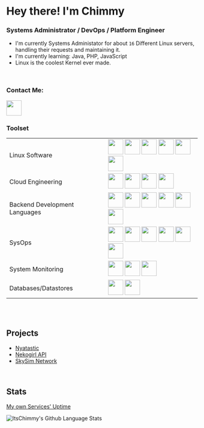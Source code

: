 # Hey there! I'm Chimmy

### Systems Administrator / DevOps / Platform Engineer
- I'm currently Systems Administator for about `16` Different Linux servers, handling their requests and maintaining it.
- I'm currently learning: Java, PHP, JavaScript
- Linux is the coolest Kernel ever made.

<br/>

### Contact Me:
<a href="mailto:chimmy@chimmy.xyz"><img src="https://www.vectorlogo.zone/logos/gmail/gmail-icon.svg" width="40" height="40"/></a>

### Toolset

<table>
  <tr>
    <td>Linux Software</td>
    <td>
      <a href="Nginx"><img src="https://www.vectorlogo.zone/logos/nginx/nginx-icon.svg" width="40" height="40"/></a>
      <a href="MariaDB"><img src="https://www.vectorlogo.zone/logos/mariadb/mariadb-icon.svg" width="40" height="40"/></a>
      <a href="Memcached"><img src="https://www.vectorlogo.zone/logos/memcached/memcached-icon.svg" width="40" height="40"/></a>
      <a href="Redis"><img src="https://www.vectorlogo.zone/logos/redis/redis-icon.svg" width="40" height="40"/></a>
      <a href="PHP"><img src="https://www.vectorlogo.zone/logos/php/php-icon.svg" width="40" height="40"/></a>
      <a href="HaProxy"><img src="https://www.vectorlogo.zone/logos/haproxy/haproxy-icon.svg" width="40" height="40"/></a>
    </td>
  </tr>
  <tr>
    <td>Cloud Engineering</td>
    <td>
      <a href="Amazon Web Services"><img src="https://www.vectorlogo.zone/logos/amazon_aws/amazon_aws-icon.svg" width="40" height="40"/></a>
      <a href="Oracle Cloud"><img src="https://www.vectorlogo.zone/logos/oracle/oracle-icon.svg" width="40" height="40"/></a>
      <a href="Microsoft Azure"><img src="https://www.vectorlogo.zone/logos/microsoft_azure/microsoft_azure-icon.svg" width="40" height="40"/></a>
      <a href="Google Cloud Platform"><img src="https://www.vectorlogo.zone/logos/google_cloud/google_cloud-icon.svg" width="40" height="40"/></a>
    </td>
  </tr>
  <tr>
    <td>Backend Development Languages</td>
    <td>
      <a href="Python"><img src="https://www.vectorlogo.zone/logos/python/python-icon.svg" width="40" height="40"/></a>
      <a href="SQL"><img src="https://www.vectorlogo.zone/logos/sqlite/sqlite-icon.svg" width="40" height="40"/></a>
      <a href="HTML"><img src="https://www.vectorlogo.zone/logos/w3_html5/w3_html5-icon.svg" width="40" height="40"/></a>
      <a href="CSS"><img src="https://www.vectorlogo.zone/logos/w3_css/w3_css-icon.svg" width="40" height="40"/></a>
      <a href="BASH"><img src="https://www.vectorlogo.zone/logos/gnu_bash/gnu_bash-icon.svg" width="40" height="40"/></a>
      <a href="PHP"><img src="https://www.vectorlogo.zone/logos/php/php-icon.svg" width="40" height="40"/></a>
    </td>
  </tr>
  <tr>
    <td>SysOps</td>
    <td>
      <a href="Docker"><img src="https://www.vectorlogo.zone/logos/docker/docker-icon.svg" width="40" height="40"/></a>
      <a href="Linux"><img src="https://www.vectorlogo.zone/logos/linux/linux-icon.svg" width="40" height="40"/></a>
      <a href="Alphine Linux"><img src="https://www.vectorlogo.zone/logos/alpinelinux/alpinelinux-icon.svg" width="40" height="40"/></a>
      <a href="Ubuntu"><img src="https://www.vectorlogo.zone/logos/ubuntu/ubuntu-icon.svg" width="40" height="40"/></a>
      <a href="Debian"><img src="https://www.vectorlogo.zone/logos/debian/debian-icon.svg" width="40" height="40"/></a>
      <a href="BASH"><img src="https://www.vectorlogo.zone/logos/gnu_bash/gnu_bash-icon.svg" width="40" height="40"/></a>
    </td>
  </tr>
  <tr>
    <td>System Monitoring</td>
    <td>
      <a href="Prometheus"><img src="https://www.vectorlogo.zone/logos/prometheusio/prometheusio-icon.svg" width="40" height="40"/></a>
      <a href="Uptime Kuma"><img src="https://uptime.kuma.pet/img/icon.svg" width="40" height="40"/></a>
      <a href="Netdata"><img src="https://www.netdata.cloud/img/netdata-logo.svg" width="40" height="40"/></a>
    </td>
  </tr>
  <tr>
    <td>Databases/Datastores</td>
    <td>
      <a href="MySQL"><img src="https://www.vectorlogo.zone/logos/mysql/mysql-icon.svg" width="40" height="40"/></a>
      <a href="Redis"><img src="https://www.vectorlogo.zone/logos/redis/redis-icon.svg" width="40" height="40"/></a>
    </td>
  </tr>
</table>

<br/>

<br/>

## Projects

- [Nyatastic](https://nekogirl.net/)
- [Nekogirl API](https://api.nekogirl.net/)
- [SkySim Network](https://skysim.sbs/)

<br/>

## Stats

[My own Services' Uptime](https://status.chimmy.xyz/)

![ItsChimmy's Github Language Stats](https://github-readme-stats.vercel.app/api/top-langs/?username=ItsChimmy&layout=compact&theme=dracula)
